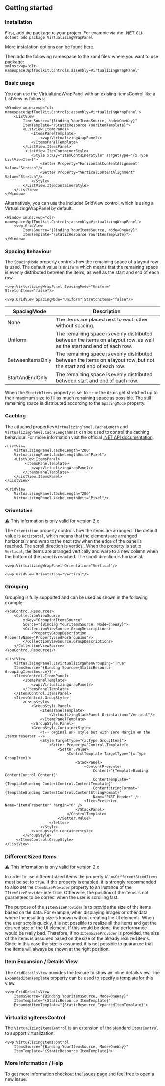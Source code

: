 ## Getting started

### Installation

First, add the package to your project. For example via the .NET CLI:  
`dotnet add package VirtualizingWrapPanel`  

More installation options can be found [here](https://www.nuget.org/packages/VirtualizingWrapPanel/).

Then add the following namespace to the xaml files, where you want to use package:  
`xmlns:vwp="clr-namespace:WpfToolkit.Controls;assembly=VirtualizingWrapPanel"`

### Basic usage

You can use the VirtualizingWrapPanel with an existing ItemsControl like a ListView as follows:

```
<Window xmlns:vwp="clr-namespace:WpfToolkit.Controls;assembly=VirtualizingWrapPanel">
    <ListView
        ItemsSource="{Binding YourItemsSource, Mode=OneWay}"
        ItemTemplate="{StaticResource YourItemTemplate}">       
        <ListView.ItemsPanel>
            <ItemsPanelTemplate>
                <vwp:VirtualizingWrapPanel/>
            </ItemsPanelTemplate>
        </ListView.ItemsPanel>
         <ListView.ItemContainerStyle>
            <Style x:Key="ItemContainerStyle" TargetType="{x:Type ListViewItem}">
                <Setter Property="HorizontalContentAlignment" Value="Stretch"/>
                <Setter Property="VerticalContentAlignment" Value="Stretch"/>
            </Style>
        </ListView.ItemContainerStyle>
    </ListView>
</Window>
```

Alternatively, you can use the included GridView control, which is using a VirtualizingWrapPanel by default:

```
<Window xmlns:vwp="clr-namespace:WpfToolkit.Controls;assembly=VirtualizingWrapPanel">
    <vwp:GridView
        ItemsSource="{Binding YourItemsSource, Mode=OneWay}"
        ItemTemplate="{StaticResource YourItemTemplate}">
</Window>
```

### Spacing Behaviour

The `SpacingMode` property controls how the remaining space of a layout row is used. The default value is `Uniform` which means that the remaining space is evenly distributed between the items, as well as the start and end of each row.

```
<vwp:VirtualizingWrapPanel SpacingMode="Uniform" StretchItems="false"/>
```
```
<vwp:GridView SpacingMode="Uniform" StretchItems="false"/>
```

| SpacingMode      | Description |
| ---------------- | ----------- |
| None             | The items are placed next to each other without spacing.  |
| Uniform          | The remaining space is evenly distributed between the items on a layout row, as well as the start and end of each row. |
| BetweenItemsOnly | The remaining space is evenly distributed between the items on a layout row, but not the start and end of each row. |
| StartAndEndOnly  | The remaining space is evenly distributed between start and end of each row. |

When the `StretchItems` property is set to `true` the items get stretched up to their maximum size to fill as much remaining space as possible. The still remaining space is distributed according to the `SpacingMode` property.

### Caching

The attached properties `VirtualizingPanel.CacheLength` and `VirtualizingPanel.CacheLengthUnit` can be used to control the caching behaviour.
For more information visit the official [.NET API documentation](https://learn.microsoft.com/dotnet/api/system.windows.controls.virtualizingpanel.cachelength).

```
<ListView
    VirtualizingPanel.CacheLength="200"
    VirtualizingPanel.CacheLengthUnit="Pixel">
    <ListView.ItemsPanel>
         <ItemsPanelTemplate>
            <vwp:VirtualizingWrapPanel/>
        </ItemsPanelTemplate>
    </ListView.ItemsPanel>
</ListView>
```
```
<GridView
    VirtualizingPanel.CacheLength="200"
    VirtualizingPanel.CacheLengthUnit="Pixel"/>
```
### Orientation

⚠️ This information is only valid for version 2.x

The `Orientation` property controls how the items are arranged. The default value is `Horizontal`, which means that the elements are arranged horizontally and wrap to the next row when the edge of the panel is reached. The scroll direction is vertical. When the property is set to `Vertical`, the items are arranged vertically and warp to a new column when the bottom of the panel is reached. The scroll direction is horizontal.
```
<vwp:VirtualizingWrapPanel Orientation="Vertical"/>
```
```
<vwp:GridView Orientation="Vertical"/>
```

### Grouping

Grouping is fully supported and can be used as shown in the following example:
```
<YouControl.Resources>
    <CollectionViewSource
        x:Key="GroupingItemsSource"
        Source="{Binding YourItemsSource, Mode=OneWay}">
        <CollectionViewSource.GroupDescriptions>
            <PropertyGroupDescription PropertyName="PropertyUsedForGrouping"/>
        </CollectionViewSource.GroupDescriptions>
    </CollectionViewSource>
<YouControl.Resources/>  

<ListView 
    VirtualizingPanel.IsVirtualizingWhenGrouping="True"  
    ItemsSource='{Binding Source={StaticResource GroupingItemsSource}}'>
    <ItemsControl.ItemsPanel>
        <ItemsPanelTemplate>
            <vwp:VirtualizingWrapPanel/>
        </ItemsPanelTemplate>
    </ItemsControl.ItemsPanel>
    <ItemsControl.GroupStyle>
        <GroupStyle>
            <GroupStyle.Panel>
                <ItemsPanelTemplate>
                    <VirtualizingStackPanel Orientation="Vertical"/>
                </ItemsPanelTemplate>
            </GroupStyle.Panel>
            <GroupStyle.ContainerStyle>
                <!-- orginal WPF style but with zero Margin on the ItemsPresenter -->
                <Style TargetType="{x:Type GroupItem}">
                    <Setter Property="Control.Template">
                        <Setter.Value>
                            <ControlTemplate TargetType="{x:Type GroupItem}">
                                <StackPanel>
                                    <ContentPresenter
                                        Content="{TemplateBinding ContentControl.Content}"
                                        ContentTemplate="{TemplateBinding ContentControl.ContentTemplate}"
                                        ContentStringFormat="{TemplateBinding ContentControl.ContentStringFormat}"
                                        Name="PART_Header" />
                                    <ItemsPresenter Name="ItemsPresenter" Margin="0" />
                                </StackPanel>
                            </ControlTemplate>
                        </Setter.Value>
                    </Setter>
                </Style>
            </GroupStyle.ContainerStyle>
        </GroupStyle>
     </ItemsControl.GroupStyle>
</ListView>
```
### Different Sized Items

⚠️ This information is only valid for version 2.x

In order to use different sized items the property `AllowDifferentSizedItems` must be set to `true`. If this property is enabled, it is strongly recommended to also set the `ItemSizeProvider` property to an instance of the `IItemSizeProvider` interface. Otherwise, the position of the items is not guaranteed to be correct when the user is scrolling fast.

The purpose of the `IItemSizeProvider` is to provide the size of the items based on the data. For example, when displaying images or other data where the resulting size is known without creating the UI elements. When the user scrolls quickly, it is not possible to realize all the items and get the desired size of the UI element. If this would be done, the performance would be really bad. Therefore, if no `IItemSizeProvider` is provided, the size of the items is assumed based on the size of the already realized items. Since in this case the size is assumed, it is not possible to guarantee that the items will always be shown at the right position.

### Item Expansion / Details View

The `GridDetailsView` provides the feature to show an inline details view. The `ExpandedItemTemplate` property can be used to specify a template for this view.
```
<vwp:GridDetailsView
    ItemsSource="{Binding YourItemsSource, Mode=OneWay}"
    ItemTemplate="{StaticResource ItemTemplate}"
    ExpandedItemTemplate="{StaticResource ExpandedItemTemplate}">
```

### VirtualizingItemsControl

The `VirtualizingItemsControl` is an extension of the standard `ItemsControl` to support virtualization.
```
<vwp:VirtualizingItemsControl
    ItemsSource="{Binding YourItemsSource, Mode=OneWay}"
    ItemTemplate="{StaticResource ItemTemplate}">
```

### More Information / Help

To get more information checkout the [Issues page](https://github.com/sbaeumlisberger/VirtualizingWrapPanel/issues) and feel free to open a new issue.